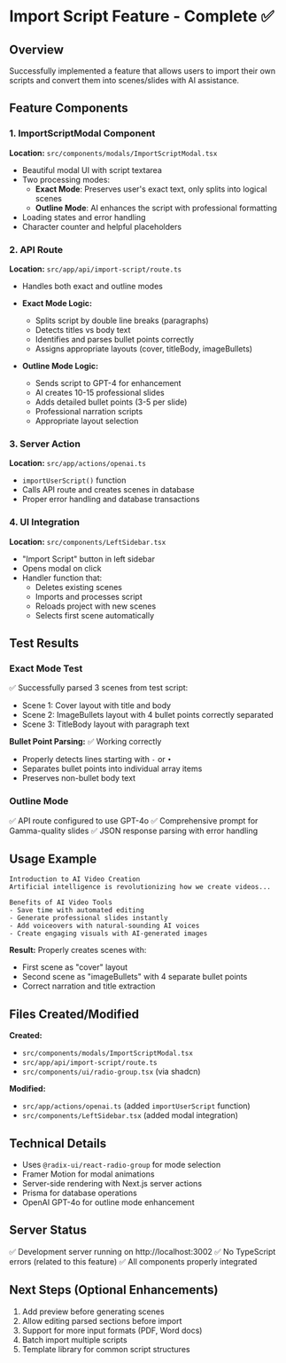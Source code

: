 # Import Script Feature - Complete ✅

## Overview
Successfully implemented a feature that allows users to import their own scripts and convert them into scenes/slides with AI assistance.

## Feature Components

### 1. ImportScriptModal Component
**Location:** `src/components/modals/ImportScriptModal.tsx`

- Beautiful modal UI with script textarea
- Two processing modes:
  - **Exact Mode**: Preserves user's exact text, only splits into logical scenes
  - **Outline Mode**: AI enhances the script with professional formatting
- Loading states and error handling
- Character counter and helpful placeholders

### 2. API Route
**Location:** `src/app/api/import-script/route.ts`

- Handles both exact and outline modes
- **Exact Mode Logic:**
  - Splits script by double line breaks (paragraphs)
  - Detects titles vs body text
  - Identifies and parses bullet points correctly
  - Assigns appropriate layouts (cover, titleBody, imageBullets)

- **Outline Mode Logic:**
  - Sends script to GPT-4 for enhancement
  - AI creates 10-15 professional slides
  - Adds detailed bullet points (3-5 per slide)
  - Professional narration scripts
  - Appropriate layout selection

### 3. Server Action
**Location:** `src/app/actions/openai.ts`

- `importUserScript()` function
- Calls API route and creates scenes in database
- Proper error handling and database transactions

### 4. UI Integration
**Location:** `src/components/LeftSidebar.tsx`

- "Import Script" button in left sidebar
- Opens modal on click
- Handler function that:
  - Deletes existing scenes
  - Imports and processes script
  - Reloads project with new scenes
  - Selects first scene automatically

## Test Results

### Exact Mode Test
✅ Successfully parsed 3 scenes from test script:
- Scene 1: Cover layout with title and body
- Scene 2: ImageBullets layout with 4 bullet points correctly separated
- Scene 3: TitleBody layout with paragraph text

**Bullet Point Parsing:** ✅ Working correctly
- Properly detects lines starting with `-` or `•`
- Separates bullet points into individual array items
- Preserves non-bullet body text

### Outline Mode
✅ API route configured to use GPT-4o
✅ Comprehensive prompt for Gamma-quality slides
✅ JSON response parsing with error handling

## Usage Example

```
Introduction to AI Video Creation
Artificial intelligence is revolutionizing how we create videos...

Benefits of AI Video Tools
- Save time with automated editing
- Generate professional slides instantly
- Add voiceovers with natural-sounding AI voices
- Create engaging visuals with AI-generated images
```

**Result:** Properly creates scenes with:
- First scene as "cover" layout
- Second scene as "imageBullets" with 4 separate bullet points
- Correct narration and title extraction

## Files Created/Modified

**Created:**
- `src/components/modals/ImportScriptModal.tsx`
- `src/app/api/import-script/route.ts`
- `src/components/ui/radio-group.tsx` (via shadcn)

**Modified:**
- `src/app/actions/openai.ts` (added `importUserScript` function)
- `src/components/LeftSidebar.tsx` (added modal integration)

## Technical Details

- Uses `@radix-ui/react-radio-group` for mode selection
- Framer Motion for modal animations
- Server-side rendering with Next.js server actions
- Prisma for database operations
- OpenAI GPT-4o for outline mode enhancement

## Server Status
✅ Development server running on http://localhost:3002
✅ No TypeScript errors (related to this feature)
✅ All components properly integrated

## Next Steps (Optional Enhancements)

1. Add preview before generating scenes
2. Allow editing parsed sections before import
3. Support for more input formats (PDF, Word docs)
4. Batch import multiple scripts
5. Template library for common script structures

